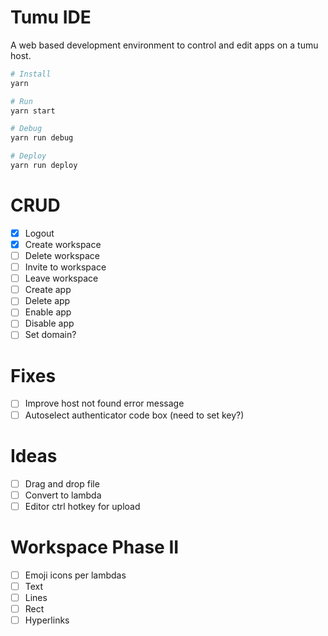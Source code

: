 # Tumu IDE
A web based development environment to control and edit apps on a tumu host.

```bash
# Install
yarn

# Run
yarn start

# Debug
yarn run debug

# Deploy
yarn run deploy
```

# CRUD
- [x] Logout
- [x] Create workspace
- [ ] Delete workspace
- [ ] Invite to workspace
- [ ] Leave workspace
- [ ] Create app
- [ ] Delete app
- [ ] Enable app
- [ ] Disable app
- [ ] Set domain?

# Fixes
- [ ] Improve host not found error message
- [ ] Autoselect authenticator code box (need to set key?)

# Ideas
- [ ] Drag and drop file
- [ ] Convert to lambda
- [ ] Editor ctrl hotkey for upload

# Workspace Phase II
- [ ] Emoji icons per lambdas
- [ ] Text
- [ ] Lines
- [ ] Rect
- [ ] Hyperlinks
